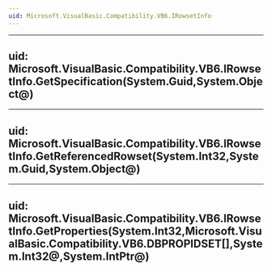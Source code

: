 ```yaml
---
uid: Microsoft.VisualBasic.Compatibility.VB6.IRowsetInfo
---
```


---
uid: Microsoft.VisualBasic.Compatibility.VB6.IRowsetInfo.GetSpecification(System.Guid,System.Object@)
---

---
uid: Microsoft.VisualBasic.Compatibility.VB6.IRowsetInfo.GetReferencedRowset(System.Int32,System.Guid,System.Object@)
---

---
uid: Microsoft.VisualBasic.Compatibility.VB6.IRowsetInfo.GetProperties(System.Int32,Microsoft.VisualBasic.Compatibility.VB6.DBPROPIDSET[],System.Int32@,System.IntPtr@)
---
